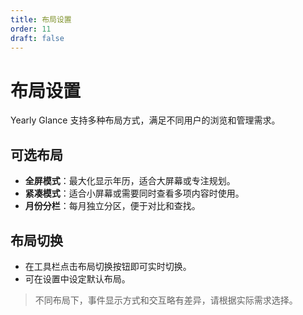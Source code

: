 ```yaml
---
title: 布局设置
order: 11
draft: false
---
```


# 布局设置

Yearly Glance 支持多种布局方式，满足不同用户的浏览和管理需求。

## 可选布局

- **全屏模式**：最大化显示年历，适合大屏幕或专注规划。
- **紧凑模式**：适合小屏幕或需要同时查看多项内容时使用。
- **月份分栏**：每月独立分区，便于对比和查找。

## 布局切换

- 在工具栏点击布局切换按钮即可实时切换。
- 可在设置中设定默认布局。

> 不同布局下，事件显示方式和交互略有差异，请根据实际需求选择。